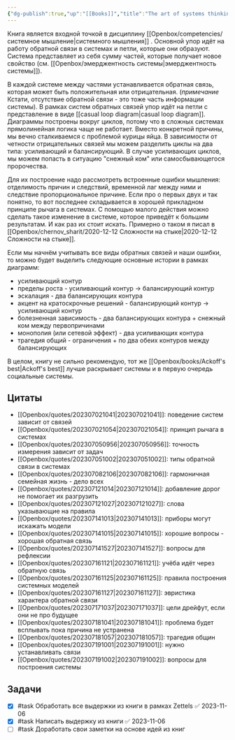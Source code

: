 ```yaml
---
{"dg-publish":true,"up":"[[Books]]","title":"The art of systems thinking","category":"book","status":"Completed","tags":["books"],"rating":3,"date":"2023-07-01","modified_at":"2023-11-06T21:35:46+04:00","dg-path":"/books/The art of systems thinking.md","permalink":"/books/the-art-of-systems-thinking/","dgPassFrontmatter":true}
---
```





Книга является входной точкой в дисциплину [[Openbox/competencies/системное мышление|системного мышления]] . Основной упор идёт на работу обратной связи в системах и петли, которые они образуют. Система представляет из себя сумму частей, которые получает новое свойство (см. [[Openbox/эмерджентность системы|эмерджентность системы]]).

В каждой системе между частями устанавливается обратная связь, которая может быть положительная или отрицательная. (*примечание* Кстати, отсутствие обратной связи - это тоже часть информации системы). В рамках систем обратных связей упор идёт на петли с представление в виде [[casual loop diagram|casual loop diagram]]. Диаграммы построены вокруг циклов, потому что в сложных системах прямолинейная логика чаще не работает. Вместо конкретной причины, мы вечно сталкиваемся с проблемой курицы яйца. В зависимости от четности отрицательных связей мы можем разделить циклы на два типа: усиливающий и балансирующий. В случае усиливающих циклов, мы можем попасть в ситуацию "снежный ком" или самосбывающегося пророчества.

Для их построение надо рассмотреть встроенные ошибки мышления: отделимость причин и следствий, временной лаг между ними и следствие пропорциональное причине. Если про о первых двух и так понятно, то вот последнее складывается в хорошей прикладном принципе рычага в системах. С помощью малого действия можно сделать такое изменение в системе, которое приведёт к большим результатам. И как раз их стоит искать. Примерно о таком я писал в [[Openbox/chernov_sharit/2020-12-12 Cложности на стыке|2020-12-12 Cложности на стыке]].

Если мы начнём учитывать все виды обратных связей и наши ошибки, то можно будет выделить следующие основные истории в рамках диаграмм:
- усиливающий контур
- пределы роста - усиливающий контур -> балансирующий контур
- эскалация - два балансирующих контура
- акцент на кратоскрочные решений - балансирующий контур -> усиливающий контур
- болезненная зависимость - два балансирующих контура + снежный ком между первопричинами
- монополия (или сетевой эффект) - два усиливающих контура
- трагедия общий - ограничения + по два обеих контуров между балансирующих

В целом, книгу не сильно рекомендую, тот же [[Openbox/books/Ackoff's best|Ackoff's best]] лучше раскрывает системы и в первую очередь социальные системы.

## Цитаты

- [[Openbox/quotes/202307021041|202307021041]]: поведение систем зависит от связей
- [[Openbox/quotes/202307021054|202307021054]]: принцип рычага в системах
- [[Openbox/quotes/202307050956|202307050956]]: точность измерения зависит от задач
- [[Openbox/quotes/202307051002|202307051002]]: типы обратной связи в системах
- [[Openbox/quotes/202307082106|202307082106]]: гармоничная семейная жизнь - дело всех
- [[Openbox/quotes/202307121014|202307121014]]: добавление дорог не помогает их разгрузить
- [[Openbox/quotes/202307121027|202307121027]]: слова указывающие на правила
- [[Openbox/quotes/202307141013|202307141013]]: приборы могут искажать модели
- [[Openbox/quotes/202307141015|202307141015]]: хорошие вопросы - хорошая обратная связь
- [[Openbox/quotes/202307141527|202307141527]]: вопросы для рефлексии
- [[Openbox/quotes/202307161121|202307161121]]: учёба идёт через обратную связь
- [[Openbox/quotes/202307161125|202307161125]]: правила построения системных моделей
- [[Openbox/quotes/202307161127|202307161127]]: эвристика характера обратной связи
- [[Openbox/quotes/202307171037|202307171037]]: цели дрейфут, если они не про будущее
- [[Openbox/quotes/202307181041|202307181041]]: проблема будет всплывать пока причина не устранена
- [[Openbox/quotes/202307181057|202307181057]]: трагедия общин
- [[Openbox/quotes/202307191001|202307191001]]: нужно устанавливать связи
- [[Openbox/quotes/202307191002|202307191002]]: вопросы для построения системы


## Задачи

- [x] #task Обработать все выдержки из книги в рамках Zettels ✅ 2023-11-06
- [x] #task Написать выдержку из книги ✅ 2023-11-06
- [ ] #task Доработать свои заметки на основе идей из книг
